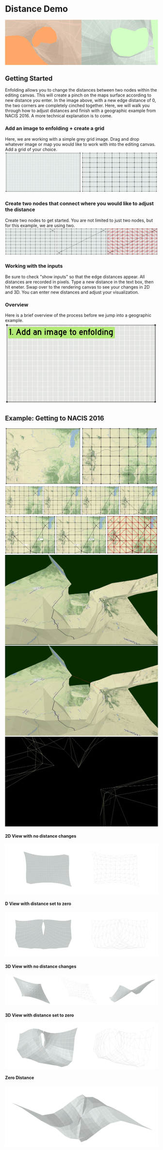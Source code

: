 # Distance Demo
![Distance 0 in Color](graphics/distance-tutorial/pinch-color.png)
## Getting Started
Enfolding allows you to change the distances between two nodes within the editing canvas. This will create a pinch on the maps surface according to new distance you enter. In the image above, with a new edge distance of 0, the two corners are completely cinched together. Here, we will walk you through how to adjust distances and finish with a geographic example from NACIS 2016. A more technical explanation is to come. 
### Add an image to enfolding + create a grid
Here, we are working with a simple grey grid image. Drag and drop whatever image or map you would like to work with into the editing canvas. Add a grid of your choice.
![Add map grid](graphics/distance-tutorial/add-map-grid.png)
### Create two nodes that connect where you would like to adjust the distance
Create two nodes to get started. You are not limited to just two nodes, but for this example, we are using two.
![Nodes-triangles](graphics/distance-tutorial/nodes-triangles.png)
### Working with the inputs
Be sure to check "show inputs" so that the edge distances appear. All distances are recorded in pixels. Type a new distance in the text box, then hit eneter. Swap over to the rendering canvas to see your changes in 2D and 3D. You can enter new distances and adjust your visualization. 
### Overview
Here is a brief overview of the process before we jump into a geographic example.
![change-distance](graphics/distance-tutorial/change-distance.gif)

## Example: Getting to NACIS 2016

![nacis-2016](graphics/distance-tutorial/grids.png)
![nacis-2016](graphics/distance-tutorial/nodes.png)
![nacis-2016](graphics/distance-tutorial/inputs.png)
![nacis-2016](graphics/distance-tutorial/nacis-2016.jpg)
![nacis-2016-with-line](graphics/distance-tutorial/nacis-2016-with-line.png)
![wireframe-peaks](graphics/distance-tutorial/wireframe-peaks.jpg)






#### 2D View with no distance changes
![2D-normal](graphics/distance-tutorial/2D-normal.png)
#### D View with distance set to zero
![2D-pinch](graphics/distance-tutorial/2D-pinch.png)
#### 3D View with no distance changes
![3D-normal](graphics/distance-tutorial/3D-normal.png)
#### 3D View with distance set to zero
![3D-pinch](graphics/distance-tutorial/3D-pinch.png)
#### Zero Distance
![3D-view](graphics/distance-tutorial/3D-view.png)
